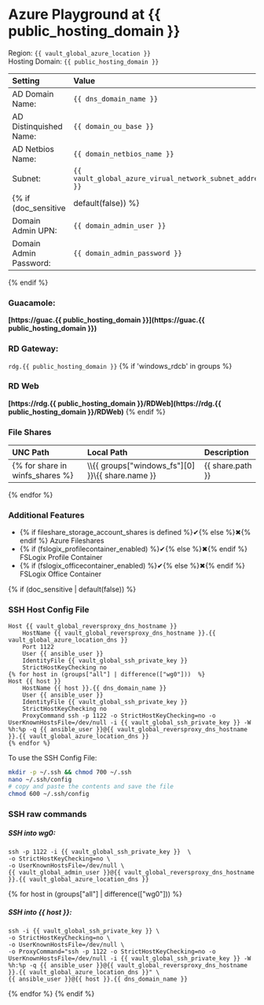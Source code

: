 # Azure Playground at {{ public_hosting_domain }}

Region: `{{ vault_global_azure_location }}`   
Hosting Domain: `{{ public_hosting_domain }}`

| Setting           | Value |
| :---------------- | :-------------------------------- |
| AD Domain Name:        | `{{ dns_domain_name }}` |
| AD Distinquished Name: | `{{ domain_ou_base }}` |
| AD Netbios Name:       | `{{ domain_netbios_name }}` |
| Subnet:                | `{{ vault_global_azure_virual_network_subnet_address_prefix }}` |
{% if (doc_sensitive | default(false)) %}| Domain Admin:          | `{{ domain_admin_user_short }}` |
| Domain Admin UPN:      | `{{ domain_admin_user }}` |
| Domain Admin Password: | `{{ domain_admin_password }}` |
{% endif %}

### Guacamole:

**[https://guac.{{ public_hosting_domain }}](https://guac.{{ public_hosting_domain }})**

### RD Gateway:

`rdg.{{ public_hosting_domain }}`
{% if 'windows_rdcb' in groups %}
### RD Web

**[https://rdg.{{ public_hosting_domain }}/RDWeb](https://rdg.{{ public_hosting_domain }}/RDWeb)**
{% endif %}
### File Shares

| UNC Path           | Local Path | Description |
| :---------------- | :----------- | :------------|
{% for share in winfs_shares %}| \\\\{{ groups["windows_fs"][0] }}\\{{ share.name }} | {{ share.path }} | {{ share.description }} |
{% endfor %}

### Additional Features

- {% if fileshare_storage_account_shares is defined %}✔{% else %}✖{% endif %} Azure Fileshares
- {% if (fslogix_profilecontainer_enabled) %}✔{% else %}✖{% endif %} FSLogix Profile Container
- {% if (fslogix_officecontainer_enabled) %}✔{% else %}✖{% endif %} FSLogix Office Container

{% if (doc_sensitive | default(false)) %}
### SSH Host Config File

```
Host {{ vault_global_reversproxy_dns_hostname }}
    HostName {{ vault_global_reversproxy_dns_hostname }}.{{ vault_global_azure_location_dns }}
    Port 1122
    User {{ ansible_user }}
    IdentityFile {{ vault_global_ssh_private_key }}
    StrictHostKeyChecking no
{% for host in (groups["all"] | difference(["wg0"]))  %}
Host {{ host }}
    HostName {{ host }}.{{ dns_domain_name }}
    User {{ ansible_user }}
    IdentityFile {{ vault_global_ssh_private_key }}
    StrictHostKeyChecking no
    ProxyCommand ssh -p 1122 -o StrictHostKeyChecking=no -o UserKnownHostsFile=/dev/null -i {{ vault_global_ssh_private_key }} -W %h:%p -q {{ ansible_user }}@{{ vault_global_reversproxy_dns_hostname }}.{{ vault_global_azure_location_dns }}
{% endfor %}
```

To use the SSH Config File:

```bash
mkdir -p ~/.ssh && chmod 700 ~/.ssh
nano ~/.ssh/config
# copy and paste the contents and save the file
chmod 600 ~/.ssh/config
```

### SSH raw commands

##### SSH into wg0:

```shell
ssh -p 1122 -i {{ vault_global_ssh_private_key }}  \
-o StrictHostKeyChecking=no \
-o UserKnownHostsFile=/dev/null \
{{ vault_global_admin_user }}@{{ vault_global_reversproxy_dns_hostname }}.{{ vault_global_azure_location_dns }}
```

{% for host in (groups["all"] | difference(["wg0"])) %}
##### SSH into {{ host }}:

```shell
ssh -i {{ vault_global_ssh_private_key }} \
-o StrictHostKeyChecking=no \
-o UserKnownHostsFile=/dev/null \
-o ProxyCommand="ssh -p 1122 -o StrictHostKeyChecking=no -o UserKnownHostsFile=/dev/null -i {{ vault_global_ssh_private_key }} -W %h:%p -q {{ ansible_user }}@{{ vault_global_reversproxy_dns_hostname }}.{{ vault_global_azure_location_dns }}" \
{{ ansible_user }}@{{ host }}.{{ dns_domain_name }}
```
{% endfor %}
{% endif %}
